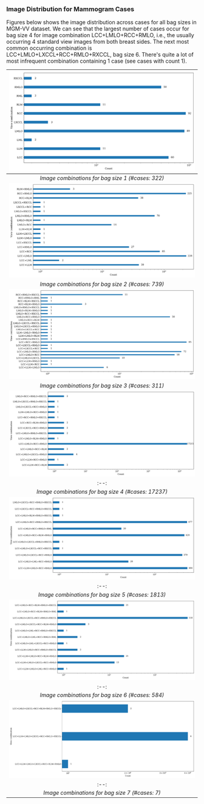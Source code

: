 ### Image Distribution for Mammogram Cases
Figures below shows the image distribution across cases for all bag sizes in MGM-VV dataset. We can see that the largest number of cases occur for bag size 4 for image combination LCC+LMLO+RCC+RMLO, i.e., the usually occurring 4 standard view images from both breast sides. The next most common occurring combination is LCC+LMLO+LXCCL+RCC+RMLO+RXCCL, bag size 6. There's quite a lot of most infrequent combination containing 1 case (see cases with count 1).

| ![view1.png](/MGM-view-combination/view1.png) | 
|:--:| 
| *Image combinations for bag size 1 (#cases: 322)* |
| ![view2.png](/MGM-view-combination/view2.png) | 
| *Image combinations for bag size 2 (#cases: 739)* |
| ![view3.png](/MGM-view-combination/view3.png) | 
| *Image combinations for bag size 3 (#cases: 311)* |
| ![view4.png](/MGM-view-combination/view4.png) | 
|:--:| 
| *Image combinations for bag size 4 (#cases: 17237)* |
| ![view5.png](/MGM-view-combination/view5.png) | 
|:--:| 
| *Image combinations for bag size 5 (#cases: 1813)* |
| ![view6.png](/MGM-view-combination/view6.png) | 
|:--:| 
| *Image combinations for bag size 6 (#cases: 584)* |
| ![view7.png](/MGM-view-combination/view7.png) | 
|:--:| 
| *Image combinations for bag size 7 (#cases: 7)* |
